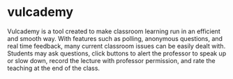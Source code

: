 # vulcademy
Vulcademy is a tool created to make classroom learning run in an efficient and smooth way. With features such as polling, anonymous questions, and real time feedback, many current classroom issues can be easily dealt with. Students may ask questions, click buttons to alert the professor to speak up or slow down, record the lecture with professor permission, and rate the teaching at the end of the class.
